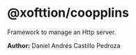 # @xofttion/coopplins

Framework to manage an Http server.

<p>
  <b>Author:</b> Daniel Andrés Castillo Pedroza
</p>

